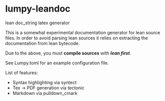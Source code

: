 # lumpy-leandoc
lean doc_string latex generator

This is a somewhat experimental documentation generator for
lean source files. In order to avoid parsing lean sources it relies
on extracting the documentation from lean bytecode.

Due to the above, you must **compile sources** with **_lean first_**.

See Lumpy.toml for an example configuration file.

List of features:
  * Syntax highlighting via syntect
  * Tex -> PDF generation via tectonic
  * Markdown via pulldown_cmark

